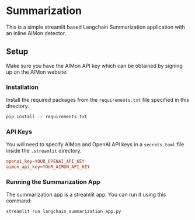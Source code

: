# Summarization

This is a simple streamlit based Langchain Summarization application with an inline AIMon detector.

## Setup

Make sure you have the AIMon API key which can be obtained by signing up on the AIMon website.

### Installation

Install the required packages from the `requirements.txt` file specified in this directory.

```bash
pip install -r requirements.txt
```

### API Keys

You will need to specify AIMon and OpenAI API keys in a `secrets.toml` file inside the 
`.streamlit` directory. 

```toml
openai_key=YOUR_OPENAI_API_KEY
aimon_api_key=YOUR_AIMON_API_KEY
```

### Running the Summarization App

The summarization app is a streamlit app. You can run it using this command:

```bash
streamlit run langchain_summarization_app.py
```
